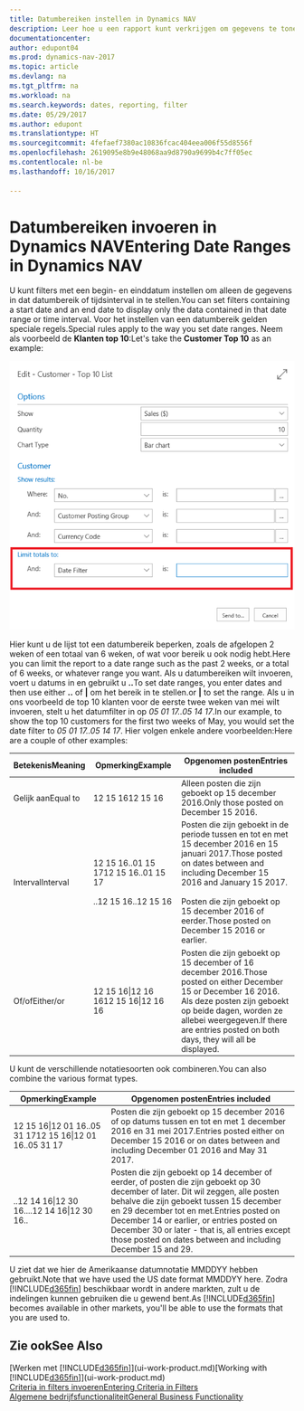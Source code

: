 ```yaml
---
title: Datumbereiken instellen in Dynamics NAV
description: Leer hoe u een rapport kunt verkrijgen om gegevens te tonen uit specifieke tijdperioden met behulp van datumbereiken in Dynamics NAV.
documentationcenter: 
author: edupont04
ms.prod: dynamics-nav-2017
ms.topic: article
ms.devlang: na
ms.tgt_pltfrm: na
ms.workload: na
ms.search.keywords: dates, reporting, filter
ms.date: 05/29/2017
ms.author: edupont
ms.translationtype: HT
ms.sourcegitcommit: 4fefaef7380ac10836fcac404eea006f55d8556f
ms.openlocfilehash: 2619095e8b9e48068aa9d8790a9699b4c7ff05ec
ms.contentlocale: nl-be
ms.lasthandoff: 10/16/2017

---
```

# <a name="entering-date-ranges-in-dynamics-nav"></a><span data-ttu-id="2b41f-103">Datumbereiken invoeren in Dynamics NAV</span><span class="sxs-lookup"><span data-stu-id="2b41f-103">Entering Date Ranges in Dynamics NAV</span></span>
<span data-ttu-id="2b41f-104">U kunt filters met een begin- en einddatum instellen om alleen de gegevens in dat datumbereik of tijdsinterval in te stellen.</span><span class="sxs-lookup"><span data-stu-id="2b41f-104">You can set filters containing a start date and an end date to display only the data contained in that date range or time interval.</span></span> <span data-ttu-id="2b41f-105">Voor het instellen van een datumbereik gelden speciale regels.</span><span class="sxs-lookup"><span data-stu-id="2b41f-105">Special rules apply to the way you set date ranges.</span></span> <span data-ttu-id="2b41f-106">Neem als voorbeeld de **Klanten top 10**:</span><span class="sxs-lookup"><span data-stu-id="2b41f-106">Let's take the **Customer Top 10** as an example:</span></span>

![Een datumbereik instellen op de aanvraagpagina voor de lijst Klanten top 10](./media/ui-enter-date-ranges/customer-top10-list.png)

<span data-ttu-id="2b41f-108">Hier kunt u de lijst tot een datumbereik beperken, zoals de afgelopen 2 weken of een totaal van 6 weken, of wat voor bereik u ook nodig hebt.</span><span class="sxs-lookup"><span data-stu-id="2b41f-108">Here you can limit the report to a date range such as the past 2 weeks, or a total of 6 weeks, or whatever range you want.</span></span> <span data-ttu-id="2b41f-109">Als u datumbereiken wilt invoeren, voert u datums in en gebruikt u **..**</span><span class="sxs-lookup"><span data-stu-id="2b41f-109">To set date ranges, you enter dates and then use either **..**</span></span> <span data-ttu-id="2b41f-110">of **|** om het bereik in te stellen.</span><span class="sxs-lookup"><span data-stu-id="2b41f-110">or **|** to set the range.</span></span> <span data-ttu-id="2b41f-111">Als u in ons voorbeeld de top 10 klanten voor de eerste twee weken van mei wilt invoeren, stelt u het datumfilter in op *05 01 17..05 14 17*.</span><span class="sxs-lookup"><span data-stu-id="2b41f-111">In our example, to show the top 10 customers for the first two weeks of May, you would set the date filter to *05 01 17..05 14 17*.</span></span>
<span data-ttu-id="2b41f-112">Hier volgen enkele andere voorbeelden:</span><span class="sxs-lookup"><span data-stu-id="2b41f-112">Here are a couple of other examples:</span></span>

| <span data-ttu-id="2b41f-113">Betekenis</span><span class="sxs-lookup"><span data-stu-id="2b41f-113">Meaning</span></span> | <span data-ttu-id="2b41f-114">Opmerking</span><span class="sxs-lookup"><span data-stu-id="2b41f-114">Example</span></span> | <span data-ttu-id="2b41f-115">Opgenomen posten</span><span class="sxs-lookup"><span data-stu-id="2b41f-115">Entries included</span></span> |
|---|---|---|
|<span data-ttu-id="2b41f-116">Gelijk aan</span><span class="sxs-lookup"><span data-stu-id="2b41f-116">Equal to</span></span>| <span data-ttu-id="2b41f-117">12 15 16</span><span class="sxs-lookup"><span data-stu-id="2b41f-117">12 15 16</span></span> |<span data-ttu-id="2b41f-118">Alleen posten die zijn geboekt op 15 december 2016.</span><span class="sxs-lookup"><span data-stu-id="2b41f-118">Only those posted on December 15 2016.</span></span>|
|<span data-ttu-id="2b41f-119">Interval</span><span class="sxs-lookup"><span data-stu-id="2b41f-119">Interval</span></span>| <span data-ttu-id="2b41f-120">12 15 16..01 15 17</span><span class="sxs-lookup"><span data-stu-id="2b41f-120">12 15 16..01 15 17</span></span><br /><br /><span data-ttu-id="2b41f-121">..12 15 16</span><span class="sxs-lookup"><span data-stu-id="2b41f-121">..12 15 16</span></span>|<span data-ttu-id="2b41f-122">Posten die zijn geboekt in de periode tussen en tot en met 15 december 2016 en 15 januari 2017.</span><span class="sxs-lookup"><span data-stu-id="2b41f-122">Those posted on dates between and including December 15 2016 and January 15 2017.</span></span><br /><br /><span data-ttu-id="2b41f-123">Posten die zijn geboekt op 15 december 2016 of eerder.</span><span class="sxs-lookup"><span data-stu-id="2b41f-123">Those posted on December 15 2016 or earlier.</span></span>|
|<span data-ttu-id="2b41f-124">Of/of</span><span class="sxs-lookup"><span data-stu-id="2b41f-124">Either/or</span></span>|<span data-ttu-id="2b41f-125">12 15 16&#124;12 16 16</span><span class="sxs-lookup"><span data-stu-id="2b41f-125">12 15 16&#124;12 16 16</span></span>|<span data-ttu-id="2b41f-126">Posten die zijn geboekt op 15 december of 16 december 2016.</span><span class="sxs-lookup"><span data-stu-id="2b41f-126">Those posted on either December 15 or December 16 2016.</span></span> <span data-ttu-id="2b41f-127">Als deze posten zijn geboekt op beide dagen, worden ze allebei weergegeven.</span><span class="sxs-lookup"><span data-stu-id="2b41f-127">If there are entries posted on both days, they will all be displayed.</span></span>|

<span data-ttu-id="2b41f-128">U kunt de verschillende notatiesoorten ook combineren.</span><span class="sxs-lookup"><span data-stu-id="2b41f-128">You can also combine the various format types.</span></span>

| <span data-ttu-id="2b41f-129">Opmerking</span><span class="sxs-lookup"><span data-stu-id="2b41f-129">Example</span></span> | <span data-ttu-id="2b41f-130">Opgenomen posten</span><span class="sxs-lookup"><span data-stu-id="2b41f-130">Entries included</span></span> |
|---|---|
|<span data-ttu-id="2b41f-131">12 15 16&#124;12 01 16..05 31 17</span><span class="sxs-lookup"><span data-stu-id="2b41f-131">12 15 16&#124;12 01 16..05 31 17</span></span> | <span data-ttu-id="2b41f-132">Posten die zijn geboekt op 15 december 2016 of op datums tussen en tot en met 1 december 2016 en 31 mei 2017.</span><span class="sxs-lookup"><span data-stu-id="2b41f-132">Entries posted either on December 15 2016 or on dates between and including December 01 2016 and May 31 2017.</span></span> |
|<span data-ttu-id="2b41f-133">..12 14 16&#124;12 30 16..</span><span class="sxs-lookup"><span data-stu-id="2b41f-133">..12 14 16&#124;12 30 16..</span></span> | <span data-ttu-id="2b41f-134">Posten die zijn geboekt op 14 december of eerder, of posten die zijn geboekt op 30 december of later. Dit wil zeggen, alle posten behalve die zijn geboekt tussen 15 december en 29 december tot en met.</span><span class="sxs-lookup"><span data-stu-id="2b41f-134">Entries posted on December 14 or earlier, or entries posted on December 30 or later - that is, all entries except those posted on dates between and including December 15 and 29.</span></span> |

<span data-ttu-id="2b41f-135">U ziet dat we hier de Amerikaanse datumnotatie MMDDYY hebben gebruikt.</span><span class="sxs-lookup"><span data-stu-id="2b41f-135">Note that we have used the US date format MMDDYY here.</span></span> <span data-ttu-id="2b41f-136">Zodra [!INCLUDE[d365fin](includes/d365fin_md.md)] beschikbaar wordt in andere markten, zult u de indelingen kunnen gebruiken die u gewend bent.</span><span class="sxs-lookup"><span data-stu-id="2b41f-136">As [!INCLUDE[d365fin](includes/d365fin_md.md)] becomes available in other markets, you'll be able to use the formats that you are used to.</span></span>

## <a name="see-also"></a><span data-ttu-id="2b41f-137">Zie ook</span><span class="sxs-lookup"><span data-stu-id="2b41f-137">See Also</span></span>
<span data-ttu-id="2b41f-138">[Werken met [!INCLUDE[d365fin](includes/d365fin_long_md.md)]](ui-work-product.md)</span><span class="sxs-lookup"><span data-stu-id="2b41f-138">[Working with [!INCLUDE[d365fin](includes/d365fin_long_md.md)]](ui-work-product.md)</span></span>  
[<span data-ttu-id="2b41f-139">Criteria in filters invoeren</span><span class="sxs-lookup"><span data-stu-id="2b41f-139">Entering Criteria in Filters </span></span>](ui-enter-criteria-filters.md)  
[<span data-ttu-id="2b41f-140">Algemene bedrijfsfunctionaliteit</span><span class="sxs-lookup"><span data-stu-id="2b41f-140">General Business Functionality</span></span>](ui-across-business-areas.md)

